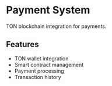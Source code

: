 # Payment System

TON blockchain integration for payments.

## Features

- TON wallet integration
- Smart contract management
- Payment processing
- Transaction history
